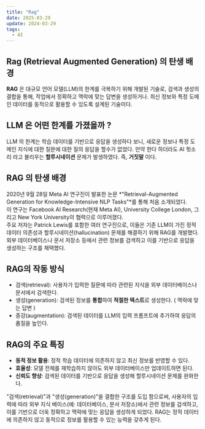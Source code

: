 ```yaml
---
title: "Rag"
date: 2025-03-29
update: 2024-03-29
tags:
  - AI
---
```


## Rag (Retrieval Augmented Generation) 의 탄생 배경
**RAG** 은 대규모 언어 모델(LLM)의 한계를 극복하기 위해 개발된 기술로, 검색과 생성의 결합을 통해, 작업에서 정확하고 맥락에 맞는 답변을 생성하거나. 최신 정보와 특정 도메인 데이터를 동적으로 활용할 수 있도록 설계된 기술이다.

## LLM 은 어떤 한계를 가졌을까 ?
LLM 의 한계는 학습 데이터를 기반으로 응답을 생성하다 보니, 새로운 정보나 특정 도메인 지식에 대한 질문에 대한 질의 응답을 할수가 없었다. 만약 한다 하더라도 AI 헛소리 라고 불리우는 **할루시네이션** 문제가 발생하였다. 즉, **거짓말** 이다.

## RAG 의 탄생 배경
2020년 9월 28일 Meta AI 연구진이 발표한 논문 *"Retrieval-Augmented Generation for Knowledge-Intensive NLP Tasks"*를 통해 처음 소개되었다. <br/> 
이 연구는 Facebook AI Research(현재 Meta AI), University College London, 그리고 New York University의 협력으로 이루어졌다. <br/> 
주요 저자는 Patrick Lewis를 포함한 여러 연구진으로, 이들은 기존 LLM이 가진 정적 데이터 의존성과 할루시네이션(hallucination) 문제를 해결하기 위해 RAG를 개발했다. <br/>
외부 데이터베이스나 문서 저장소 등에서 관련 정보를 검색하고 이를 기반으로 응답을 생성하는 구조를 채택했다.

## RAG의 작동 방식
- 검색(retrieval): 사용자가 입력한 질문에 따라 관련된 지식을 외부 데이터베이스나 문서에서 검색한다.
- 생성(generation): 검색된 정보를 **통합**하여 **적절한 텍스트**로 생성한다. ( 맥락에 맞는 답변 )
- 증강(augmentation): 검색된 데이터를 LLM의 입력 프롬프트에 추가하여 응답의 품질을 높인다.

## RAG의 주요 특징
- **동적 정보 활용**: 정적 학습 데이터에 의존하지 않고 최신 정보를 반영할 수 있다.
- **효율성**: 모델 전체를 재학습하지 않아도 외부 데이터베이스만 업데이트하면 된다.
- **신뢰도 향상**: 검색된 데이터를 기반으로 응답을 생성해 할루시네이션 문제를 완화한다.

"검색(retrieval)"과 "생성(generation)"을 결합한 구조를 도입 함으로써, 사용자의 입력에 따라 외부 지식 베이스(예: 데이터베이스, 문서 저장소)에서 관련 정보를 검색하고, 이를 기반으로 더욱 정확하고 맥락에 맞는 응답을 생성하게 되었다.
RAG는 정적 데이터에 의존하지 않고 동적으로 정보를 활용할 수 있는 능력을 갖추게 된다.